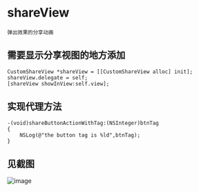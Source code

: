 # shareView
    弹出效果的分享动画

## 需要显示分享视图的地方添加
    CustomShareView *shareView = [[CustomShareView alloc] init];
    shareView.delegate = self;
    [shareView showInView:self.view];
## 实现代理方法
    -(void)shareButtonActionWithTag:(NSInteger)btnTag
    {
        NSLog(@"the button tag is %ld",btnTag);
    }
## 见截图
![image](https://github.com/YourAcountName/ProjectName/blob/master/GIFName.gif )
